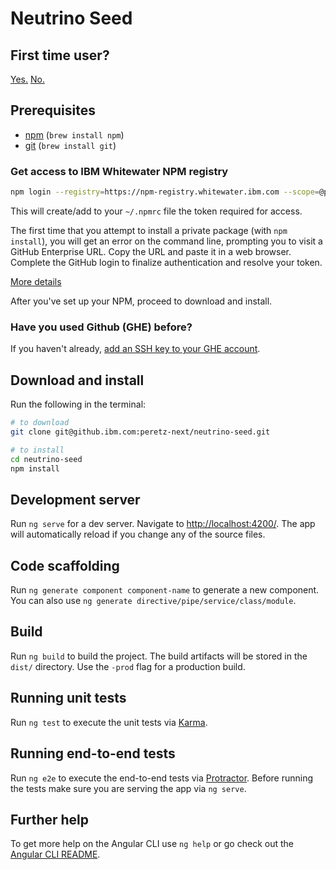 # Neutrino Seed

## First time user?
[Yes.](#firsttimeuser) [No.](#experienceduser) 

## Prerequisites

* [npm](https://www.npmjs.com/) (`brew install npm`)
* [git](https://git-scm.com/) (`brew install git`)

<a name="firsttimeuser"></a>

### Get access to IBM Whitewater NPM registry

```bash
npm login --registry=https://npm-registry.whitewater.ibm.com --scope=@peretz --auth-type=oauth
```

This will create/add to your `~/.npmrc` file the token required for access.

The first time that you attempt to install a private package (with `npm install`), you will get an error on the command line, prompting you to visit a GitHub Enterprise URL. Copy the URL and paste it in a web browser. Complete the GitHub login to finalize authentication and resolve your token.

[More details](https://github.ibm.com/Whitewater/npm-enterprise#option-2-using-npm-enterprise-for-private-packages-only)

After you've set up your NPM, proceed to download and install.

### Have you used Github (GHE) before?

If you haven't already, [add an SSH key to your GHE account](https://github.ibm.com/settings/keys).

<a name="experienceduser"></a>

## Download and install

Run the following in the terminal:

```bash
# to download
git clone git@github.ibm.com:peretz-next/neutrino-seed.git

# to install
cd neutrino-seed
npm install
```

## Development server
Run `ng serve` for a dev server. Navigate to [http://localhost:4200/](http://localhost:4200/). The app will automatically reload if you change any of the source files.

## Code scaffolding

Run `ng generate component component-name` to generate a new component. You can also use `ng generate directive/pipe/service/class/module`.

## Build

Run `ng build` to build the project. The build artifacts will be stored in the `dist/` directory. Use the `-prod` flag for a production build.

## Running unit tests

Run `ng test` to execute the unit tests via [Karma](https://karma-runner.github.io).

## Running end-to-end tests

Run `ng e2e` to execute the end-to-end tests via [Protractor](http://www.protractortest.org/).
Before running the tests make sure you are serving the app via `ng serve`.

## Further help

To get more help on the Angular CLI use `ng help` or go check out the [Angular CLI README](https://github.com/angular/angular-cli/blob/master/README.md).
